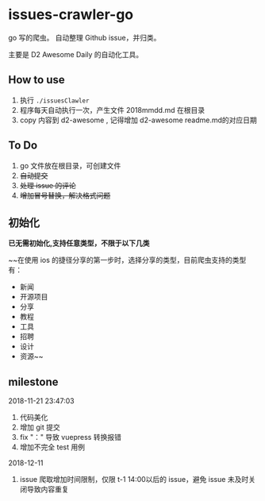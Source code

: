 # issues-crawler-go

go 写的爬虫。 自动整理 Github issue，并归类。

主要是 D2 Awesome Daily 的自动化工具。

## How to use

1. 执行 `./issuesClawler`
2. 程序每天自动执行一次，产生文件 2018mmdd.md 在根目录
3. copy 内容到 d2-awesome , 记得增加 d2-awesome readme.md的对应日期

## To Do

1. go 文件放在根目录，可创建文件
2. ~~自动提交~~
3. ~~处理 issue 的评论~~
4. ~~增加冒号替换，解决格式问题~~

## 初始化

**已无需初始化,支持任意类型，不限于以下几类**

~~在使用 ios 的捷径分享的第一步时，选择分享的类型，目前爬虫支持的类型有：

- 新闻
- 开源项目
- 分享
- 教程
- 工具
- 招聘
- 设计
- 资源~~

## milestone

2018-11-21 23:47:03

1. 代码美化
2. 增加 git 提交
3. fix "：" 导致 vuepress 转换报错
4. 增加不完全 test 用例

2018-12-11

1. issue 爬取增加时间限制，仅限 t-1 14:00以后的 issue，避免 issue 未及时关闭导致内容重复